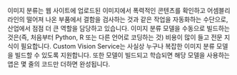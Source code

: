 이미지 분류는 웹 사이트에 업로드된 이미지에서 폭력적인 콘텐츠를 확인하고 어셈블리 라인의 떨어져 나온 부품에서 결함을 검사하는 것과 같은 작업을 자동화하는 수단으로, 산업에서 점점 더 큰 역할을 담당하고 있습니다. 이미지 분류 모델을 수동으로 빌드하는 것은(즉, 처음부터 Python, R 또는 다른 언어로 코딩하는 것) 비용이 많이 들고 전문 지식이 필요합니다. Custom Vision Service는 사실상 누구나 복잡한 이미지 분류 모델을 빌드할 수 있도록 지원합니다. 또한 모델이 빌드되고 학습되면 해당 모델을 사용하는 앱은 몇 줄의 코드만 더하면 완성됩니다.